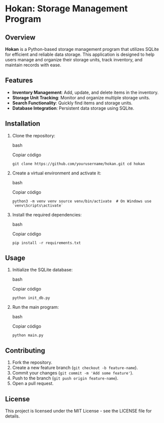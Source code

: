 # Hokan: Storage Management Program

## Overview

**Hokan** is a Python-based storage management program that utilizes SQLite for efficient and reliable data storage. This application is designed to help users manage and organize their storage units, track inventory, and maintain records with ease.

## Features

-   **Inventory Management**: Add, update, and delete items in the inventory.
-   **Storage Unit Tracking**: Monitor and organize multiple storage units.
-   **Search Functionality**: Quickly find items and storage units.
-   **Database Integration**: Persistent data storage using SQLite.

## Installation

1.  Clone the repository:
    
    bash
    
    Copiar código
    
    `git clone https://github.com/yourusername/hokan.git
    cd hokan` 
    
2.  Create a virtual environment and activate it:
    
    bash
    
    Copiar código
    
    ``python3 -m venv venv
    source venv/bin/activate  # On Windows use `venv\Scripts\activate` `` 
    
3.  Install the required dependencies:
    
    bash
    
    Copiar código
    
    `pip install -r requirements.txt` 
    

## Usage

1.  Initialize the SQLite database:
    
    bash
    
    Copiar código
    
    `python init_db.py` 
    
2.  Run the main program:
    
    bash
    
    Copiar código
    
    `python main.py` 
    

## Contributing

1.  Fork the repository.
2.  Create a new feature branch (`git checkout -b feature-name`).
3.  Commit your changes (`git commit -m 'Add some feature'`).
4.  Push to the branch (`git push origin feature-name`).
5.  Open a pull request.

## License

This project is licensed under the MIT License - see the LICENSE file for details.